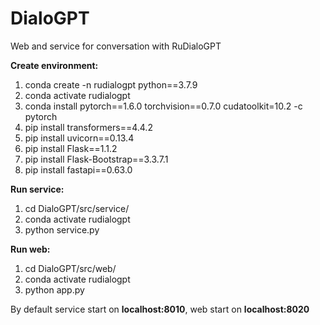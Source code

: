# DialoGPT
Web and service for conversation with RuDialoGPT

**Create environment:**
1. conda create -n rudialogpt python==3.7.9
2. conda activate rudialogpt
3. conda install pytorch==1.6.0 torchvision==0.7.0 cudatoolkit=10.2 -c pytorch
4. pip install transformers==4.4.2
5. pip install uvicorn==0.13.4
6. pip install Flask==1.1.2
7. pip install Flask-Bootstrap==3.3.7.1
8. pip install fastapi==0.63.0


**Run service:**
1. cd DialoGPT/src/service/
2. conda activate rudialogpt
3. python service.py

**Run web:**
1. cd DialoGPT/src/web/
2. conda activate rudialogpt
3. python app.py

By default service start on **localhost:8010**, web start on **localhost:8020**
